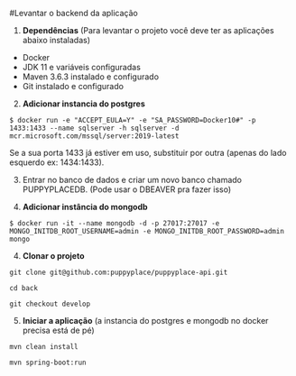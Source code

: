 #Levantar o backend da aplicação

1. **Dependências** (Para levantar o projeto você deve ter as aplicações abaixo instaladas)

  - Docker
  - JDK 11 e variáveis configuradas
  - Maven 3.6.3 instalado e configurado
  - Git instalado e configurado

2. **Adicionar instancia do postgres**

```console
$ docker run -e "ACCEPT_EULA=Y" -e "SA_PASSWORD=Docker10#" -p 1433:1433 --name sqlserver -h sqlserver -d mcr.microsoft.com/mssql/server:2019-latest
```

Se a sua porta 1433 já estiver em uso, substituir por outra (apenas do lado esquerdo ex: 1434:1433).

3. Entrar no banco de dados e criar um novo banco chamado PUPPYPLACEDB. (Pode usar o DBEAVER pra fazer isso)

3. **Adicionar instância do mongodb**

```console
$ docker run -it --name mongodb -d -p 27017:27017 -e MONGO_INITDB_ROOT_USERNAME=admin -e MONGO_INITDB_ROOT_PASSWORD=admin mongo
```

4. **Clonar o projeto**

```console
git clone git@github.com:puppyplace/puppyplace-api.git
```
```console
cd back
```
```console
git checkout develop
```

5. **Iniciar a aplicação** (a instancia do postgres e mongodb no docker precisa está de pé)

```console
mvn clean install
```

```console
mvn spring-boot:run
```
